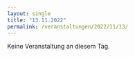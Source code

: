 ```yaml
---
layout: single
title: "13.11.2022"
permalink: /veranstaltungen/2022/11/13/
---
```


Keine Veranstaltung an diesem Tag.
